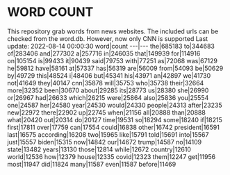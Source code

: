# WORD COUNT
This repository grab words from news websites. The included urls can be checked from the word.db.
However, now only CNN is supported
Last update: 2022-08-14 00:00:30
word|count
---|---
the|685183
to|344683
of|283406
and|277302
a|257716
in|246035
that|149939
for|114916
on|105154
is|99433
it|90439
said|79753
with|77251
as|72068
was|67129
he|59812
have|58161
at|57337
has|56319
are|56009
from|54093
be|50629
by|49729
this|48524
i|48406
but|45341
his|43971
an|42897
we|41730
not|41649
they|40147
cnn|35878
will|35753
who|35738
their|32664
more|32352
been|30670
about|29285
its|28773
us|28380
she|26990
or|26967
had|26633
which|26215
were|25864
also|25836
you|25554
one|24587
her|24580
year|24530
would|24330
people|24313
after|23235
new|22972
there|22902
up|22745
when|21156
all|20888
than|20888
what|20420
out|20314
do|20127
time|19531
so|18294
some|18240
if|18215
first|17811
over|17759
can|17554
could|16838
other|16742
president|16591
last|16575
according|16208
two|15965
like|15791
told|15691
into|15567
just|15557
biden|15315
now|14842
our|14672
trump|14587
no|14109
state|13482
years|13130
those|12814
while|12672
country|12610
world|12536
how|12379
house|12335
covid|12323
them|12247
get|11956
most|11947
did|11824
many|11587
even|11587
before|11469
